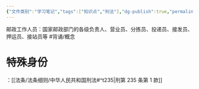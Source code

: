 ```yaml
---
{"文件类别":"学习笔记","tags":["知识点","刑法"],"dg-publish":true,"permalink":"/学习笔记studyup/刑总/邮政工作人员/","dgPassFrontmatter":true,"created":"2024-11-02T10:34:36.946+08:00","updated":"2024-11-02T10:38:30.214+08:00"}
---
```


邮政工作人员：国家邮政部门的各级负责人、营业员、分拣员、投递员、接发员、押运员、接站员等 #背诵/概念 
# 特殊身份
：[[法条/法条细则/中华人民共和国刑法#^t235\|刑第 235 条第 1 款]]